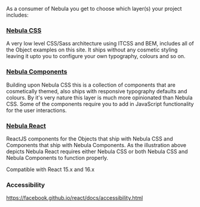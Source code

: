 As a consumer of Nebula you get to choose which layer(s) your project includes:

### [Nebula CSS](https://github.com/rbrtsmith/nebula-css)
A very low level CSS/Sass architecture using ITCSS and BEM, includes all of the Object examples on this site.
It ships without any cosmetic styling leaving it upto you to configure your own typography, colours and so on.

### [Nebula Components](https://github.com/rbrtsmith/nebula-components)
Building upon Nebula CSS this is a collection of components that are cosmetically themed,
also ships with responsive typography defaults and colours.  By it's very nature this layer is  much more opinionated
than Nebula CSS.  Some of the components require you to add in JavaScript functionality for the user interactions.

### [Nebula React](https://github.com/rbrtsmith/nebula-react)
ReactJS components for the Objects that ship with Nebula CSS and Components that ship with Nebula Components.  As the
illustration above depicts Nebula React requires either Nebula CSS or both Nebula CSS and Nebula Components to function
properly.

Compatible with React 15.x and 16.x

### Accessibility

https://facebook.github.io/react/docs/accessibility.html
